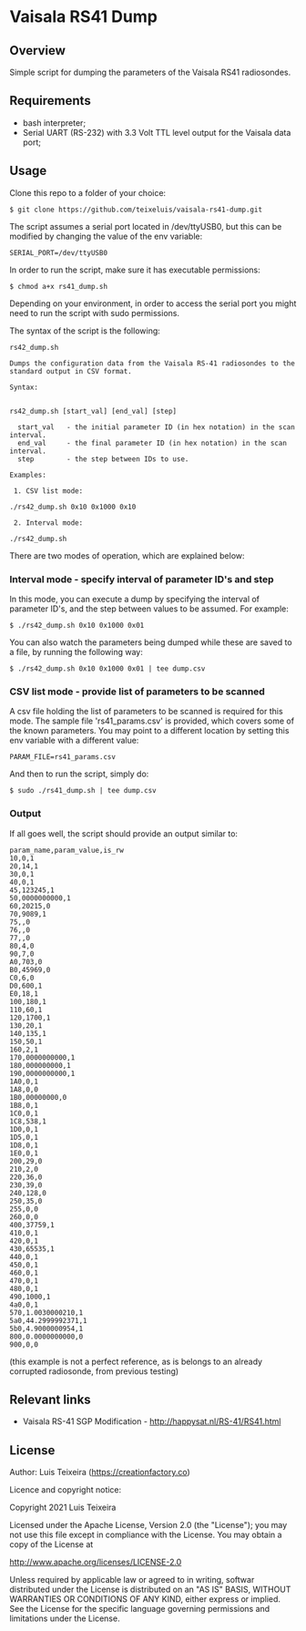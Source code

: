 # Vaisala RS41 Dump

## Overview

Simple script for dumping the parameters of the Vaisala RS41 radiosondes.

## Requirements

 * bash interpreter;
 * Serial UART (RS-232) with 3.3 Volt TTL level output for the Vaisala data port;

## Usage

Clone this repo to a folder of your choice:

```
$ git clone https://github.com/teixeluis/vaisala-rs41-dump.git
```

The script assumes a serial port located in /dev/ttyUSB0, but this can 
be modified by changing the value of the env variable:

```
SERIAL_PORT=/dev/ttyUSB0
```

In order to run the script, make sure it has executable permissions:

```
$ chmod a+x rs41_dump.sh
```

Depending on your environment, in order to access the serial port you might need
to run the script with sudo permissions.

The syntax of the script is the following:

```
rs42_dump.sh

Dumps the configuration data from the Vaisala RS-41 radiosondes to the standard output in CSV format.

Syntax:


rs42_dump.sh [start_val] [end_val] [step]

  start_val   - the initial parameter ID (in hex notation) in the scan interval.
  end_val     - the final parameter ID (in hex notation) in the scan interval.
  step        - the step between IDs to use.

Examples:

 1. CSV list mode:

./rs42_dump.sh 0x10 0x1000 0x10

 2. Interval mode:

./rs42_dump.sh
```

There are two modes of operation, which are explained below:


### Interval mode - specify interval of parameter ID's and step

In this mode, you can execute a dump by specifying the interval of parameter ID's,
and the step between values to be assumed. For example:


```
$ ./rs42_dump.sh 0x10 0x1000 0x01
```

You can also watch the parameters being dumped while these are saved to a file,
by running the following way:

```
$ ./rs42_dump.sh 0x10 0x1000 0x01 | tee dump.csv
```

### CSV list mode - provide list of parameters to be scanned


A csv file holding the list of parameters to be scanned is required for this mode.
The sample file 'rs41_params.csv' is provided, which covers some of the known
parameters. You may point to a different location by setting this env variable
with a different value:

```
PARAM_FILE=rs41_params.csv
```

And then to run the script, simply do:

```
$ sudo ./rs41_dump.sh | tee dump.csv
```

### Output

If all goes well, the script should provide an output similar to:

```
param_name,param_value,is_rw
10,0,1
20,14,1
30,0,1
40,0,1
45,123245,1
50,0000000000,1
60,20215,0
70,9089,1
75,,0
76,,0
77,,0
80,4,0
90,7,0
A0,703,0
B0,45969,0
C0,6,0
D0,600,1
E0,18,1
100,180,1
110,60,1
120,1700,1
130,20,1
140,135,1
150,50,1
160,2,1
170,0000000000,1
180,000000000,1
190,0000000000,1
1A0,0,1
1A8,0,0
1B0,00000000,0
1B8,0,1
1C0,0,1
1C8,538,1
1D0,0,1
1D5,0,1
1D8,0,1
1E0,0,1
200,29,0
210,2,0
220,36,0
230,39,0
240,128,0
250,35,0
255,0,0
260,0,0
400,37759,1
410,0,1
420,0,1
430,65535,1
440,0,1
450,0,1
460,0,1
470,0,1
480,0,1
490,1000,1
4a0,0,1
570,1.0030000210,1
5a0,44.2999992371,1
5b0,4.9000000954,1
800,0.0000000000,0
900,0,0
```

(this example is not a perfect reference, as is belongs to an 
already corrupted radiosonde, from previous testing)

## Relevant links

 * Vaisala RS-41 SGP Modification - http://happysat.nl/RS-41/RS41.html

## License

Author: Luis Teixeira (https://creationfactory.co)

Licence and copyright notice:

Copyright 2021 Luis Teixeira

Licensed under the Apache License, Version 2.0 (the "License"); you may not use this file 
except in compliance with the License. You may obtain a copy of the License at

http://www.apache.org/licenses/LICENSE-2.0

Unless required by applicable law or agreed to in writing, softwar distributed under the License 
is distributed on an "AS IS" BASIS, WITHOUT WARRANTIES OR CONDITIONS OF ANY KIND, either express 
or implied. See the License for the specific language governing permissions and limitations 
under the License.